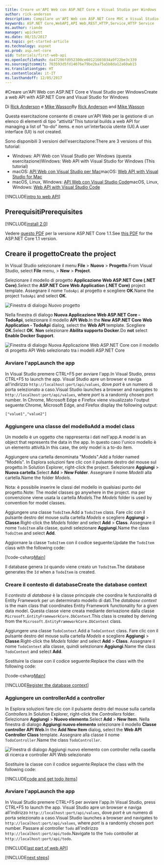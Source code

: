 ```yaml
---
title: Creare un'API Web con ASP.NET Core e Visual Studio per Windows
author: rick-anderson
description: Compilare un'API Web con ASP.NET Core MVC e Visual Studio per Windows
keywords: ASP.NET Core,WebAPI,API Web,REST,HTTP,Service,HTTP Service
ms.author: riande
manager: wpickett
ms.date: 08/15/2017
ms.topic: get-started-article
ms.technology: aspnet
ms.prod: asp.net-core
uid: tutorials/first-web-api
ms.openlocfilehash: da47296fd952300ce60121603834a9f22be3c339
ms.sourcegitcommit: 703593d5fd14076e79be2ba75a5b8da12a60ab15
ms.translationtype: HT
ms.contentlocale: it-IT
ms.lasthandoff: 12/05/2017
---
```

#<a name="create-a-web-api-with-aspnet-core-and-visual-studio-for-windows"></a><span data-ttu-id="af390-104">Creare un'API Web con ASP.NET Core e Visual Studio per Windows</span><span class="sxs-lookup"><span data-stu-id="af390-104">Create a web API with ASP.NET Core and Visual Studio for Windows</span></span>

<span data-ttu-id="af390-105">Di [Rick Anderson](https://twitter.com/RickAndMSFT) e [Mike Wasson](https://github.com/mikewasson)</span><span class="sxs-lookup"><span data-stu-id="af390-105">By [Rick Anderson](https://twitter.com/RickAndMSFT) and [Mike Wasson](https://github.com/mikewasson)</span></span>

<span data-ttu-id="af390-106">Questa esercitazione consente di creare un'API Web per la gestione di un elenco di elementi di tipo "attività"</span><span class="sxs-lookup"><span data-stu-id="af390-106">This tutorial builds a web API for managing a list of "to-do" items.</span></span> <span data-ttu-id="af390-107">e non un'interfaccia utente (UI).</span><span class="sxs-lookup"><span data-stu-id="af390-107">A user interface (UI) is not created.</span></span>

<span data-ttu-id="af390-108">Sono disponibili 3 versioni dell'esercitazione:</span><span class="sxs-lookup"><span data-stu-id="af390-108">There are 3 versions of this tutorial:</span></span>

* <span data-ttu-id="af390-109">Windows: API Web con Visual Studio per Windows (questa esercitazione)</span><span class="sxs-lookup"><span data-stu-id="af390-109">Windows: Web API with Visual Studio for Windows (This tutorial)</span></span>
* <span data-ttu-id="af390-110">macOS: [API Web con Visual Studio per Mac](xref:tutorials/first-web-api-mac)</span><span class="sxs-lookup"><span data-stu-id="af390-110">macOS: [Web API with Visual Studio for Mac](xref:tutorials/first-web-api-mac)</span></span>
* <span data-ttu-id="af390-111">macOS, Linux, Windows: [API Web con Visual Studio Code](xref:tutorials/web-api-vsc)</span><span class="sxs-lookup"><span data-stu-id="af390-111">macOS, Linux, Windows: [Web API with Visual Studio Code](xref:tutorials/web-api-vsc)</span></span>

<!-- WARNING: The code AND images in this doc are used by uid: tutorials/web-api-vsc, tutorials/first-web-api-mac and tutorials/first-web-api. If you change any code/images in this tutorial, update uid: tutorials/web-api-vsc -->

[!INCLUDE[intro to web API](../includes/webApi/intro.md)]

## <a name="prerequisites"></a><span data-ttu-id="af390-112">Prerequisiti</span><span class="sxs-lookup"><span data-stu-id="af390-112">Prerequisites</span></span>

[!INCLUDE[install 2.0](../includes/install2.0.md)]

<span data-ttu-id="af390-113">Vedere [questo PDF](https://github.com/aspnet/Docs/blob/master/aspnetcore/tutorials/first-web-api/_static/_webAPI.pdf) per la versione ASP.NET Core 1.1.</span><span class="sxs-lookup"><span data-stu-id="af390-113">See [this PDF](https://github.com/aspnet/Docs/blob/master/aspnetcore/tutorials/first-web-api/_static/_webAPI.pdf) for the ASP.NET Core 1.1 version.</span></span>

## <a name="create-the-project"></a><span data-ttu-id="af390-114">Creare il progetto</span><span class="sxs-lookup"><span data-stu-id="af390-114">Create the project</span></span>

<span data-ttu-id="af390-115">In Visual Studio selezionare il menu **File** > **Nuovo** > **Progetto**.</span><span class="sxs-lookup"><span data-stu-id="af390-115">From Visual Studio, select **File** menu, > **New** > **Project**.</span></span>

<span data-ttu-id="af390-116">Selezionare il modello di progetto **Applicazione Web ASP.NET Core (.NET Core)**.</span><span class="sxs-lookup"><span data-stu-id="af390-116">Select the **ASP.NET Core Web Application (.NET Core)** project template.</span></span> <span data-ttu-id="af390-117">Assegnare il nome `TodoApi` al progetto e scegliere **OK**.</span><span class="sxs-lookup"><span data-stu-id="af390-117">Name the project `TodoApi` and select **OK**.</span></span>

![Finestra di dialogo Nuovo progetto](first-web-api/_static/new-project.png)

<span data-ttu-id="af390-119">Nella finestra di dialogo **Nuova Applicazione Web ASP.NET Core - TodoApi**, selezionare il modello **API Web**.</span><span class="sxs-lookup"><span data-stu-id="af390-119">In the **New ASP.NET Core Web Application - TodoApi** dialog, select the **Web API** template.</span></span> <span data-ttu-id="af390-120">Scegliere **OK**.</span><span class="sxs-lookup"><span data-stu-id="af390-120">Select **OK**.</span></span> <span data-ttu-id="af390-121">**Non** selezionare **Abilita supporto Docker**.</span><span class="sxs-lookup"><span data-stu-id="af390-121">Do **not** select **Enable Docker Support**.</span></span>

![Finestra di dialogo Nuova Applicazione Web ASP.NET Core con il modello di progetto API Web selezionato tra i modelli ASP.NET Core](first-web-api/_static/web-api-project.png)

### <a name="launch-the-app"></a><span data-ttu-id="af390-123">Avviare l'app</span><span class="sxs-lookup"><span data-stu-id="af390-123">Launch the app</span></span>

<span data-ttu-id="af390-124">In Visual Studio premere CTRL+F5 per avviare l'app.</span><span class="sxs-lookup"><span data-stu-id="af390-124">In Visual Studio, press CTRL+F5 to launch the app.</span></span> <span data-ttu-id="af390-125">Visual Studio apre un browser e naviga all'indirizzo `http://localhost:port/api/values`, dove *port* è un numero di porta selezionato a caso.</span><span class="sxs-lookup"><span data-stu-id="af390-125">Visual Studio launches a browser and navigates to `http://localhost:port/api/values`, where *port* is a randomly chosen port number.</span></span> <span data-ttu-id="af390-126">In Chrome, Microsoft Edge e Firefox viene visualizzato l'output seguente:</span><span class="sxs-lookup"><span data-stu-id="af390-126">Chrome, Microsoft Edge, and Firefox display the following output:</span></span>

```
["value1","value2"]
```

### <a name="add-a-model-class"></a><span data-ttu-id="af390-127">Aggiungere una classe del modello</span><span class="sxs-lookup"><span data-stu-id="af390-127">Add a model class</span></span>

<span data-ttu-id="af390-128">Un modello è un oggetto che rappresenta i dati nell'app.</span><span class="sxs-lookup"><span data-stu-id="af390-128">A model is an object that represents the data in the app.</span></span> <span data-ttu-id="af390-129">In questo caso l'unico modello è un elemento attività.</span><span class="sxs-lookup"><span data-stu-id="af390-129">In this case, the only model is a to-do item.</span></span>

<span data-ttu-id="af390-130">Aggiungere una cartella denominata "Models".</span><span class="sxs-lookup"><span data-stu-id="af390-130">Add a folder named "Models".</span></span> <span data-ttu-id="af390-131">In Esplora soluzioni fare clic con il pulsante destro del mouse sul progetto.</span><span class="sxs-lookup"><span data-stu-id="af390-131">In Solution Explorer, right-click the project.</span></span> <span data-ttu-id="af390-132">Selezionare **Aggiungi** > **Nuova cartella**.</span><span class="sxs-lookup"><span data-stu-id="af390-132">Select **Add** > **New Folder**.</span></span> <span data-ttu-id="af390-133">Assegnare il nome *Modelli* alla cartella.</span><span class="sxs-lookup"><span data-stu-id="af390-133">Name the folder *Models*.</span></span>

<span data-ttu-id="af390-134">Nota: è possibile inserire le classi del modello in qualsiasi punto del progetto.</span><span class="sxs-lookup"><span data-stu-id="af390-134">Note: The model classes go anywhere in the project.</span></span> <span data-ttu-id="af390-135">ma per convenzione viene usata la cartella *Models*.</span><span class="sxs-lookup"><span data-stu-id="af390-135">The *Models* folder is used by convention for model classes.</span></span>

<span data-ttu-id="af390-136">Aggiungere una classe `TodoItem`.</span><span class="sxs-lookup"><span data-stu-id="af390-136">Add a `TodoItem` class.</span></span> <span data-ttu-id="af390-137">Fare clic con il pulsante destro del mouse sulla cartella *Models* e scegliere **Aggiungi** > **Classe**.</span><span class="sxs-lookup"><span data-stu-id="af390-137">Right-click the *Models* folder and select **Add** > **Class**.</span></span> <span data-ttu-id="af390-138">Assegnare il nome `TodoItem` alla classe, quindi selezionare **Aggiungi**.</span><span class="sxs-lookup"><span data-stu-id="af390-138">Name the class `TodoItem` and select **Add**.</span></span>

<span data-ttu-id="af390-139">Aggiornare la classe `TodoItem` con il codice seguente:</span><span class="sxs-lookup"><span data-stu-id="af390-139">Update the `TodoItem` class with the following code:</span></span>

[!code-csharp[Main](first-web-api/sample/TodoApi/Models/TodoItem.cs)]

<span data-ttu-id="af390-140">Il database genera `Id` quando viene creato un `TodoItem`.</span><span class="sxs-lookup"><span data-stu-id="af390-140">The database generates the `Id` when a `TodoItem` is created.</span></span>

### <a name="create-the-database-context"></a><span data-ttu-id="af390-141">Creare il contesto di database</span><span class="sxs-lookup"><span data-stu-id="af390-141">Create the database context</span></span>

<span data-ttu-id="af390-142">Il *contesto di database* è la classe principale che coordina le funzionalità di Entity Framework per un determinato modello di dati.</span><span class="sxs-lookup"><span data-stu-id="af390-142">The *database context* is the main class that coordinates Entity Framework functionality for a given data model.</span></span> <span data-ttu-id="af390-143">Questa classe viene creata mediante derivazione dalla classe `Microsoft.EntityFrameworkCore.DbContext`.</span><span class="sxs-lookup"><span data-stu-id="af390-143">This class is created by deriving from the `Microsoft.EntityFrameworkCore.DbContext` class.</span></span>

<span data-ttu-id="af390-144">Aggiungere una classe `TodoContext`.</span><span class="sxs-lookup"><span data-stu-id="af390-144">Add a `TodoContext` class.</span></span> <span data-ttu-id="af390-145">Fare clic con il pulsante destro del mouse sulla cartella *Models* e scegliere **Aggiungi** > **Classe**.</span><span class="sxs-lookup"><span data-stu-id="af390-145">Right-click the *Models* folder and select **Add** > **Class**.</span></span> <span data-ttu-id="af390-146">Assegnare il nome `TodoContext` alla classe, quindi selezionare **Aggiungi**.</span><span class="sxs-lookup"><span data-stu-id="af390-146">Name the class `TodoContext` and select **Add**.</span></span>

<span data-ttu-id="af390-147">Sostituire la classe con il codice seguente:</span><span class="sxs-lookup"><span data-stu-id="af390-147">Replace the class with the following code:</span></span>

[!code-csharp[Main](first-web-api/sample/TodoApi/Models/TodoContext.cs)]

[!INCLUDE[Register the database context](../includes/webApi/register_dbContext.md)]

### <a name="add-a-controller"></a><span data-ttu-id="af390-148">Aggiungere un controller</span><span class="sxs-lookup"><span data-stu-id="af390-148">Add a controller</span></span>

<span data-ttu-id="af390-149">In Esplora soluzioni fare clic con il pulsante destro del mouse sulla cartella *Controllers*.</span><span class="sxs-lookup"><span data-stu-id="af390-149">In Solution Explorer, right-click the *Controllers* folder.</span></span> <span data-ttu-id="af390-150">Selezionare **Aggiungi** > **Nuovo elemento**.</span><span class="sxs-lookup"><span data-stu-id="af390-150">Select **Add** > **New Item**.</span></span> <span data-ttu-id="af390-151">Nella finestra di dialogo **Aggiungi nuovo elemento** selezionare il modello **Classe controller API Web**.</span><span class="sxs-lookup"><span data-stu-id="af390-151">In the **Add New Item** dialog, select the **Web API Controller Class** template.</span></span> <span data-ttu-id="af390-152">Assegnare alla classe il nome `TodoController`.</span><span class="sxs-lookup"><span data-stu-id="af390-152">Name the class `TodoController`.</span></span>

![Finestra di dialogo Aggiungi nuovo elemento con controller nella casella di ricerca e controller API Web selezionato](first-web-api/_static/new_controller.png)

<span data-ttu-id="af390-154">Sostituire la classe con il codice seguente:</span><span class="sxs-lookup"><span data-stu-id="af390-154">Replace the class with the following code:</span></span>

[!INCLUDE[code and get todo items](../includes/webApi/getTodoItems.md)]

### <a name="launch-the-app"></a><span data-ttu-id="af390-155">Avviare l'app</span><span class="sxs-lookup"><span data-stu-id="af390-155">Launch the app</span></span>

<span data-ttu-id="af390-156">In Visual Studio premere CTRL+F5 per avviare l'app.</span><span class="sxs-lookup"><span data-stu-id="af390-156">In Visual Studio, press CTRL+F5 to launch the app.</span></span> <span data-ttu-id="af390-157">Visual Studio apre un browser e naviga all'indirizzo `http://localhost:port/api/values`, dove *port* è un numero di porta selezionato a caso.</span><span class="sxs-lookup"><span data-stu-id="af390-157">Visual Studio launches a browser and navigates to `http://localhost:port/api/values`, where *port* is a randomly chosen port number.</span></span> <span data-ttu-id="af390-158">Passare al controller `Todo` all'indirizzo `http://localhost:port/api/todo`.</span><span class="sxs-lookup"><span data-stu-id="af390-158">Navigate to the `Todo` controller at `http://localhost:port/api/todo`.</span></span>

[!INCLUDE[last part of web API](../includes/webApi/end.md)]

[!INCLUDE[next steps](../includes/webApi/next.md)]

